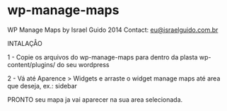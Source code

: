 wp-manage-maps
==============

WP Manage Maps by Israel Guido 2014
Contact: eu@israelguido.com.br

INTALAÇÅO 

1 - Copie os arquivos do wp-manage-maps para dentro da plasta wp-content/plugins/ do seu wordpress

2 - Vá até Aparence > Widgets e arraste o widget manage maps até area que deseja, ex.: sidebar

PRONTO seu mapa ja vai aparecer na sua area selecionada.


